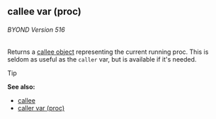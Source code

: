 ## callee var (proc) 
###### BYOND Version 516



Returns a [callee object](/ref/callee.md) representing the current
running proc. This is seldom as useful as the `caller` var, but is
available if it\'s needed.

> [!TIP] 
> **See also:**
> +   [callee](/ref/callee.md) 
> +   [caller var (proc)](/ref/proc/var/caller.md) 